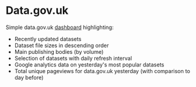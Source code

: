 # Data.gov.uk 

Simple data.gov.uk [dashboard](http://alphagov.github.io/DataGov/DG_Dash.html) highlighting:

* Recently updated datasets
* Dataset file sizes in descending order
* Main publishing bodies (by volume)
* Selection of datasets with daily refresh interval
* Google analytics data on yesterday's most popular datasets 
* Total unique pageviews for data.gov.uk yesterday (with comparison to day before)
